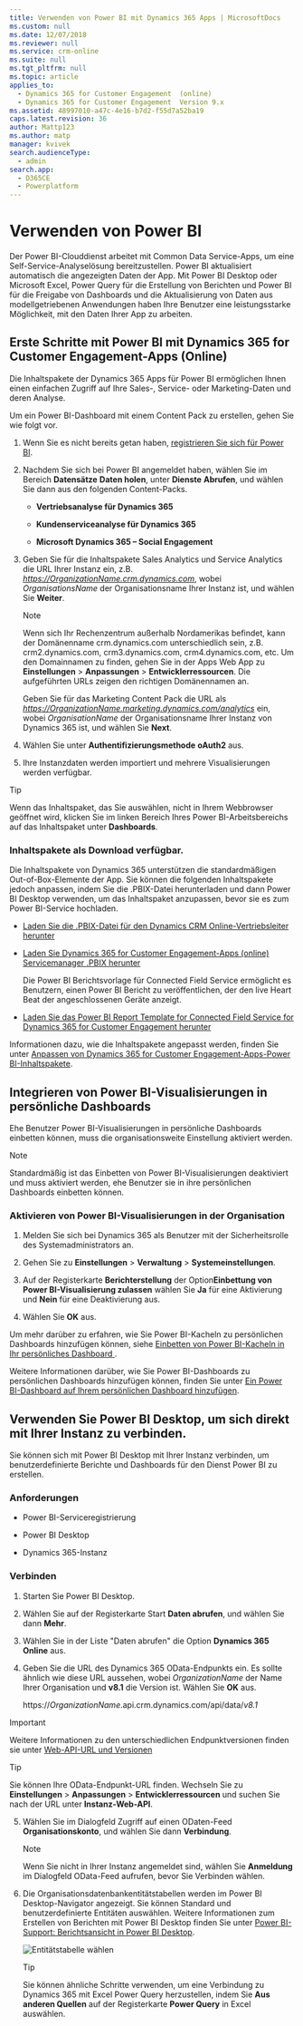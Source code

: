 ```yaml
---
title: Verwenden von Power BI mit Dynamics 365 Apps | MicrosoftDocs
ms.custom: null
ms.date: 12/07/2018
ms.reviewer: null
ms.service: crm-online
ms.suite: null
ms.tgt_pltfrm: null
ms.topic: article
applies_to:
  - Dynamics 365 for Customer Engagement  (online)
  - Dynamics 365 for Customer Engagement  Version 9.x
ms.assetid: 48997010-a47c-4e16-b7d2-f55d7a52ba19
caps.latest.revision: 36
author: Mattp123
ms.author: matp
manager: kvivek
search.audienceType:
  - admin
search.app:
  - D365CE
  - Powerplatform
---
```

# <a name="use-power-bi"></a>Verwenden von Power BI

Der Power BI-Clouddienst arbeitet mit Common Data Service-Apps, um eine Self-Service-Analyselösung bereitzustellen. Power BI aktualisiert automatisch die angezeigten Daten der App. Mit Power BI Desktop oder Microsoft Excel, Power Query für die Erstellung von Berichten und Power BI für die Freigabe von Dashboards und die Aktualisierung von Daten aus modellgetriebenen Anwendungen haben Ihre Benutzer eine leistungsstarke Möglichkeit, mit den Daten Ihrer App zu arbeiten.  
  
<a name="PowerBIGetstarted"></a>   
## <a name="get-started-using-power-bi-with-dynamics-365-for-customer-engagement-apps-online"></a>Erste Schritte mit Power BI mit Dynamics 365 for Customer Engagement-Apps (Online)  
 Die Inhaltspakete der Dynamics 365 Apps für Power BI ermöglichen Ihnen einen einfachen Zugriff auf Ihre Sales-, Service- oder Marketing-Daten und deren Analyse.  
  
 Um ein Power BI-Dashboard mit einem Content Pack zu erstellen, gehen Sie wie folgt vor.  
  
1. Wenn Sie es nicht bereits getan haben, [registrieren Sie sich für Power BI](http://powerbi.com/).  
  
2. Nachdem Sie sich bei Power BI angemeldet haben, wählen Sie im Bereich **Datensätze** **Daten holen**, unter **Dienste** **Abrufen**, und wählen Sie dann aus den folgenden Content-Packs.  
  
   - **Vertriebsanalyse für Dynamics 365**  
  
   - **Kundenserviceanalyse für Dynamics 365**  
  
   - **Microsoft Dynamics 365 – Social Engagement**  
  
3. Geben Sie für die Inhaltspakete Sales Analytics und Service Analytics die URL Ihrer Instanz ein, z.B. *<https://OrganizationName.crm.dynamics.com>*, wobei *OrganisationsName* der Organisationsname Ihrer Instanz ist, und wählen Sie **Weiter**.  
  
   > [!NOTE]
   >  Wenn sich Ihr Rechenzentrum außerhalb Nordamerikas befindet, kann der Domänenname crm.dynamics.com unterschiedlich sein, z.B. crm2.dynamics.com, crm3.dynamics.com, crm4.dynamics.com, etc. Um den Domainnamen zu finden, gehen Sie in der Apps Web App zu **Einstellungen** > **Anpassungen** > **Entwicklerressourcen**. Die aufgeführten URLs zeigen den richtigen Domänennamen an.  
  
    Geben Sie für das Marketing Content Pack die URL als *<https://OrganizationName.marketing.dynamics.com/analytics>* ein, wobei *OrganisationName* der Organisationsname Ihrer Instanz von Dynamics 365 ist, und wählen Sie **Next**.  
  
4. Wählen Sie unter **Authentifizierungsmethode** **oAuth2** aus.  
  
5. Ihre Instanzdaten werden importiert und mehrere Visualisierungen werden verfügbar.  
  
> [!TIP]
>  Wenn das Inhaltspaket, das Sie auswählen, nicht in Ihrem Webbrowser geöffnet wird, klicken Sie im linken Bereich Ihres Power BI-Arbeitsbereichs auf das Inhaltspaket unter **Dashboards**.  
  
### <a name="content-packs-available-for-download"></a>Inhaltspakete als Download verfügbar.  
 Die Inhaltspakete von Dynamics 365 unterstützen die standardmäßigen Out-of-Box-Elemente der App. Sie können die folgenden Inhaltspakete jedoch anpassen, indem Sie die .PBIX-Datei herunterladen und dann Power BI Desktop verwenden, um das Inhaltspaket anzupassen, bevor sie es zum Power BI-Service hochladen.  
  
- [Laden Sie die .PBIX-Datei für den Dynamics CRM Online-Vertriebsleiter herunter](http://download.microsoft.com/download/9/2/B/92BCBDCE-CE01-4BC9-A306-2A92653B683E/Sales%20Manager.pbix)  
  
- [Laden Sie Dynamics 365 for Customer Engagement-Apps (online) Servicemanager .PBIX herunter](http://download.microsoft.com/download/9/2/B/92BCBDCE-CE01-4BC9-A306-2A92653B683E/Customer%20Service%20Manager.pbix)  
  
  Die Power BI Berichtsvorlage für Connected Field Service ermöglicht es Benutzern, einen Power BI Bericht zu veröffentlichen, der den live Heart Beat der angeschlossenen Geräte anzeigt.  
  
- [Laden Sie das Power BI Report Template for Connected Field Service for Dynamics 365 for Customer Engagement herunter](http://download.microsoft.com/download/E/B/5/EB5ED97A-A36A-4CAE-8C04-333A1E463B4F/PowerBI%20Report%20Template%20for%20Connected%20Field%20Service%20for%20Microsoft%20Dynamics%20365.pbix)  
  
 Informationen dazu, wie die Inhaltspakete angepasst werden, finden Sie unter [Anpassen von Dynamics 365 for Customer Engagement-Apps-Power BI-Inhaltspakete](customize-power-bi-content-packs.md). 
  
<a name="BPI_embed"></a>   
## <a name="embed-power-bi-visualizations-on-personal-dashboards"></a>Integrieren von Power BI-Visualisierungen in persönliche Dashboards  
 Ehe Benutzer Power BI-Visualisierungen in persönliche Dashboards einbetten können, muss die organisationsweite Einstellung aktiviert werden.  
  
> [!NOTE]
>  Standardmäßig ist das Einbetten von Power BI-Visualisierungen deaktiviert und muss aktiviert werden, ehe Benutzer sie in ihre persönlichen Dashboards einbetten können.  
  
### <a name="enable-power-bi-visualizations-in-the-organization"></a>Aktivieren von Power BI-Visualisierungen in der Organisation  
  
1. Melden Sie sich bei Dynamics 365 als Benutzer mit der Sicherheitsrolle des Systemadministrators an.  
  
2. Gehen Sie zu **Einstellungen** > **Verwaltung** > **Systemeinstellungen**.  
  
3. Auf der Registerkarte **Berichterstellung** der Option**Einbettung von Power BI-Visualisierung zulassen** wählen Sie **Ja** für eine Aktivierung und **Nein** für eine Deaktivierung aus.  
  
4. Wählen Sie **OK** aus.  
  
Um mehr darüber zu erfahren, wie Sie Power BI-Kacheln zu persönlichen Dashboards hinzufügen können, siehe [Einbetten von Power BI-Kacheln in Ihr persönliches Dashboard ](/dynamics365/customer-engagement/on-premises/basics/add-edit-power-bi-visualizations-dashboard.md#embed--power-bi-tiles-on-your-personal-dashboard).  
  
Weitere Informationen darüber, wie Sie Power BI-Dashboards zu persönlichen Dashboards hinzufügen können, finden Sie unter [Ein Power BI-Dashboard auf Ihrem persönlichen Dashboard hinzufügen](/dynamics365/customer-engagement/on-premises/basics/add-edit-power-bi-visualizations-dashboard.md).  
  
<a name="CRMOnline_PBIDesktop"></a>   
## <a name="use-power-bi-desktop-to-connect-directly-to-your-instance"></a>Verwenden Sie Power BI Desktop, um sich direkt mit Ihrer Instanz zu verbinden.  
 Sie können sich mit Power BI Desktop mit Ihrer Instanz verbinden, um benutzerdefinierte Berichte und Dashboards für den Dienst Power BI zu erstellen.  
  
### <a name="requirements"></a>Anforderungen  
  
- Power BI-Serviceregistrierung  
  
- Power BI Desktop  
  
- Dynamics 365-Instanz  
  
### <a name="connect"></a>Verbinden  
  
1. Starten Sie Power BI Desktop.  
  
2. Wählen Sie auf der Registerkarte Start **Daten abrufen**, und wählen Sie dann **Mehr**.  
  
3. Wählen Sie in der Liste "Daten abrufen" die Option **Dynamics 365 Online** aus.  
  
4. Geben Sie die URL des Dynamics 365 OData-Endpunkts ein. Es sollte ähnlich wie diese URL aussehen, wobei *OrganizationName* der Name Ihrer Organisation und **v8.1** die Version ist. Wählen Sie **OK** aus.  
  
    https://<em>OrganizationName</em>.api.crm.dynamics.com/api/data/*v8.1*  
  
> [!IMPORTANT]
> Weitere Informationen zu den unterschiedlichen Endpunktversionen finden sie unter [Web-API-URL und Versionen]( https://msdn.microsoft.com/library/gg334391.aspx#bkmk_url_and_versions)
 
> [!TIP]
>  Sie können Ihre OData-Endpunkt-URL finden. Wechseln Sie zu **Einstellungen**  >  **Anpassungen**  >  **Entwicklerressourcen** und suchen Sie nach der URL unter **Instanz-Web-API**.  
  
5. Wählen Sie im Dialogfeld Zugriff auf einen ODaten-Feed **Organisationskonto**, und wählen Sie dann **Verbindung**.  
  
   > [!NOTE]
   >  Wenn Sie nicht in Ihrer Instanz angemeldet sind, wählen Sie **Anmeldung** im Dialogfeld OData-Feed aufrufen, bevor Sie Verbinden wählen.  
  
6. Die Organisationsdatenbankentitätstabellen werden im Power BI Desktop-Navigator angezeigt. Sie können Standard und benutzerdefinierte Entitäten auswählen. Weitere Informationen zum Erstellen von Berichten mit Power BI Desktop finden Sie unter [Power BI-Support: Berichtsansicht in Power BI Desktop](https://powerbi.microsoft.com/documentation/powerbi-desktop-report-view/).  
  
   ![Entitätstabelle wählen](media/pbi-select-entity-table.PNG "Entitätstabelle wählen")  
  
   > [!TIP]
   >  Sie können ähnliche Schritte verwenden, um eine Verbindung zu Dynamics 365 mit Excel Power Query herzustellen, indem Sie **Aus anderen Quellen** auf der Registerkarte **Power Query** in Excel auswählen.  
  

